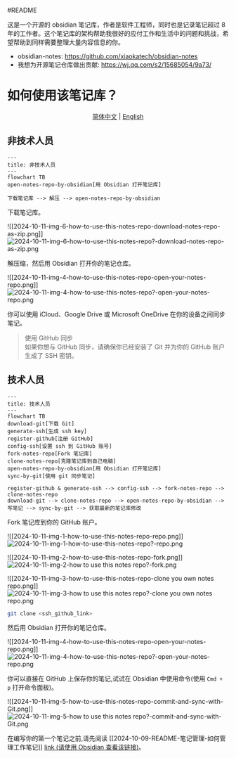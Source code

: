 #README

这是一个开源的 obsidian 笔记库，作者是软件工程师，同时也是记录笔记超过 8 年的工作者。这个笔记库的架构帮助我很好的应付工作和生活中的问题和挑战，希望帮助到同样需要整理大量内容信息的你。

- obsidian-notes: https://github.com/xiaokatech/obsidian-notes
- 我想为开源笔记仓库做出贡献: https://wj.qq.com/s2/15685054/9a73/

# 如何使用该笔记库？

<p align="center">
  <a href="./README.md">简体中文</a> |
  <a href="./README_en.md">English</a>
</p>

## 非技术人员

```mermaid
---
title: 非技术人员
---
flowchart TB
open-notes-repo-by-obsidian[用 Obsidian 打开笔记库]

下载笔记库 --> 解压 --> open-notes-repo-by-obsidian
```

下载笔记库。

![[2024-10-11-img-6-how-to-use-this-notes-repo-download-notes-repo-as-zip.png]]
![2024-10-11-img-6-how-to-use-this-notes-repo?-download-notes-repo-as-zip.png](./4.1%20附件/2024-10-11-img-6-how-to-use-this-notes-repo-download-notes-repo-as-zip.png)

解压缩，然后用 Obsidian 打开你的笔记仓库。

![[2024-10-11-img-4-how-to-use-this-notes-repo-open-your-notes-repo.png]]
![2024-10-11-img-4-how-to-use-this-notes-repo?-open-your-notes-repo.png](./4.1%20附件/2024-10-11-img-4-how-to-use-this-notes-repo-open-your-notes-repo.png)

你可以使用 iCloud、Google Drive 或 Microsoft OneDrive 在你的设备之间同步笔记。

> 使用 GitHub 同步  
> 如果你想与 GitHub 同步，请确保你已经安装了 Git 并为你的 GitHub 账户生成了 SSH 密钥。

## 技术人员

```mermaid
---
title: 技术人员
---
flowchart TB
download-git[下载 Git]
generate-ssh[生成 ssh key]
register-github[注册 GitHub]
config-ssh[设置 ssh 到 GitHub 账号]
fork-notes-repo[Fork 笔记库]
clone-notes-repo[克隆笔记库到自己电脑]
open-notes-repo-by-obsidian[用 Obsidian 打开笔记库]
sync-by-git[使用 git 同步笔记]

register-github & generate-ssh --> config-ssh --> fork-notes-repo --> clone-notes-repo
download-git --> clone-notes-repo --> open-notes-repo-by-obsidian --> 写笔记 --> sync-by-git --> 获取最新的笔记库修改
```

Fork 笔记库到你的 GitHub 账户。

![[2024-10-11-img-1-how-to-use-this-notes-repo-repo.png]]
![2024-10-11-img-1-how-to-use-this-notes-repo?-repo.png](./4.1%20附件/2024-10-11-img-1-how-to-use-this-notes-repo-repo.png)

![[2024-10-11-img-2-how-to-use-this-notes-repo-fork.png]]
![2024-10-11-img-2-how to use this notes repo?-fork.png](./4.1%20附件/2024-10-11-img-2-how-to-use-this-notes-repo-fork.png)

![[2024-10-11-img-3-how-to-use-this-notes-repo-clone you own notes repo.png]]
![2024-10-11-img-3-how to use this notes repo?-clone you own notes repo.png](./4.1%20附件/2024-10-11-img-3-how-to-use-this-notes-repo-clone%20you%20own%20notes%20repo.png)

```bash
git clone <ssh_github_link>
```

然后用 Obsidian 打开你的笔记仓库。

![[2024-10-11-img-4-how-to-use-this-notes-repo-open-your-notes-repo.png]]
![2024-10-11-img-4-how-to-use-this-notes-repo?-open-your-notes-repo.png](./4.1%20附件/2024-10-11-img-4-how-to-use-this-notes-repo-open-your-notes-repo.png)

你可以直接在 GitHub 上保存你的笔记,试试在 Obsidian 中使用命令(使用 `Cmd + p` 打开命令面板)。

![[2024-10-11-img-5-how-to-use-this-notes-repo-commit-and-sync-with-Git.png]]
![2024-10-11-img-5-how to use this notes repo?-commit-and-sync-with-Git.png](./4.1%20附件/2024-10-11-img-5-how-to-use-this-notes-repo-commit-and-sync-with-Git.png)

在编写你的第一个笔记之前,请先阅读 [[2024-10-09-README-笔记管理-如何管理工作笔记]] [link (请使用 Obsidian 查看该链接)](2024-10-09-README-笔记管理-如何管理工作笔记.md)。
